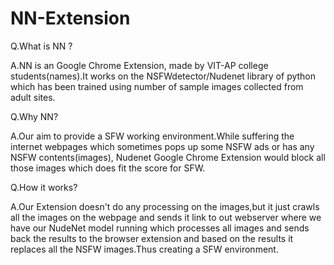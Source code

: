# NN-Extension
Q.What is NN ?

A.NN  is an Google Chrome Extension, made by VIT-AP college students(names).It works on the NSFWdetector/Nudenet library of python which has been trained using number of sample images collected from adult sites.


Q.Why NN?

A.Our aim to provide a SFW working environment.While suffering the internet webpages which sometimes pops up some NSFW ads or has any NSFW contents(images), Nudenet Google Chrome Extension would block all those images which does fit the score for SFW.


Q.How it works?

A.Our Extension doesn't do any processing on the images,but it just crawls all the images on the webpage and sends it link to out webserver where we have our NudeNet model running which processes all images and sends back the results to the browser extension and based on the results it replaces all the NSFW images.Thus creating a SFW environment.

